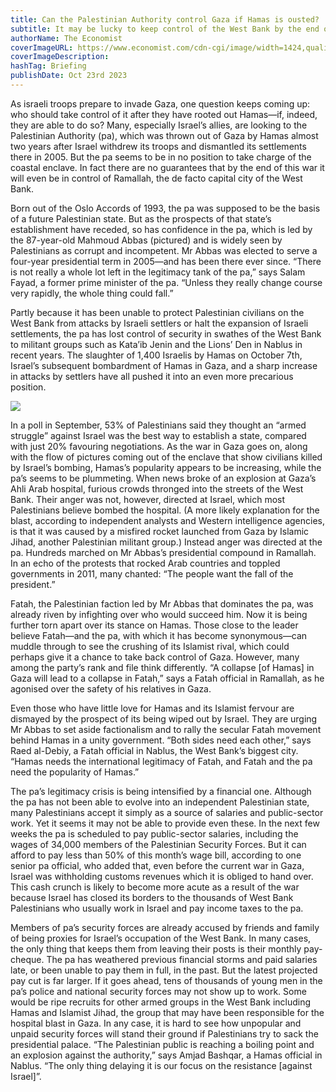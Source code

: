 ```yaml
---
title: Can the Palestinian Authority control Gaza if Hamas is ousted?
subtitle: It may be lucky to keep control of the West Bank by the end of this war
authorName: The Economist
coverImageURL: https://www.economist.com/cdn-cgi/image/width=1424,quality=80,format=auto/content-assets/images/20231028_MAP504.jpg
coverImageDescription:  
hashTag: Briefing
publishDate: Oct 23rd 2023
---
```


As israeli troops prepare to invade Gaza, one question keeps coming up: who should take control of it after they have rooted out Hamas—if, indeed, they are able to do so? Many, especially Israel’s allies, are looking to the Palestinian Authority (pa), which was thrown out of Gaza by Hamas almost two years after Israel withdrew its troops and dismantled its settlements there in 2005. But the pa seems to be in no position to take charge of the coastal enclave. In fact there are no guarantees that by the end of this war it will even be in control of Ramallah, the de facto capital city of the West Bank.

Born out of the Oslo Accords of 1993, the pa was supposed to be the basis of a future Palestinian state. But as the prospects of that state’s establishment have receded, so has confidence in the pa, which is led by the 87-year-old Mahmoud Abbas (pictured) and is widely seen by Palestinians as corrupt and incompetent. Mr Abbas was elected to serve a four-year presidential term in 2005—and has been there ever since. “There is not really a whole lot left in the legitimacy tank of the pa,” says Salam Fayad, a former prime minister of the pa. “Unless they really change course very rapidly, the whole thing could fall.”

Partly because it has been unable to protect Palestinian civilians on the West Bank from  attacks by Israeli settlers or halt the expansion of Israeli settlements, the pa has lost control of security in swathes of the West Bank to militant groups such as Kata’ib Jenin and the Lions’ Den in Nablus in recent years. The slaughter of 1,400 Israelis by Hamas on October 7th, Israel’s subsequent bombardment of Hamas in Gaza, and a sharp increase in attacks by settlers have all pushed it into an even more precarious position.

![](https://www.economist.com/cdn-cgi/image/width=600,quality=80,format=auto/content-assets/images/20231028_EPM937.png)

In a poll in September, 53% of Palestinians said they thought an “armed struggle” against Israel was the best way to establish a state, compared with just 20% favouring negotiations. As the war in Gaza goes on, along with the flow of pictures coming out of the enclave that show civilians killed by Israel’s bombing, Hamas’s popularity appears to be increasing, while the pa’s seems to be plummeting. When news broke of an explosion at Gaza’s Ahli Arab hospital, furious crowds thronged into the streets of the West Bank. Their anger was not, however, directed at Israel, which most Palestinians believe bombed the hospital. (A more likely explanation for the blast, according to independent analysts and Western intelligence agencies, is that it was caused by a misfired rocket launched from Gaza by Islamic Jihad, another Palestinian militant group.) Instead anger was directed at the pa. Hundreds marched on Mr Abbas’s presidential compound in Ramallah. In an echo of the protests that rocked Arab countries and toppled governments in 2011, many chanted: “The people want the fall of the president.”

Fatah, the Palestinian faction led by Mr Abbas that dominates the pa, was already riven by infighting over who would succeed him. Now it is being further torn apart over its stance on Hamas. Those close to the leader believe Fatah—and the pa, with which it has become synonymous—can muddle through to see the crushing of its Islamist rival, which could perhaps give it a chance to take back control of Gaza. However, many among the party’s rank and file think differently. “A collapse [of Hamas] in Gaza will lead to a collapse in Fatah,” says a Fatah official in Ramallah, as he agonised over the safety of his relatives in Gaza.

Even those who have little love for Hamas and its Islamist fervour are dismayed by the prospect of its being wiped out by Israel. They are urging Mr Abbas to set aside factionalism and to rally the secular Fatah movement behind Hamas in a unity government. “Both sides need each other,” says Raed al-Debiy, a Fatah official in Nablus, the West Bank’s biggest city. “Hamas needs the international legitimacy of Fatah, and Fatah and the pa need the popularity of Hamas.”

The pa’s legitimacy crisis is being intensified by a financial one. Although the pa has not been able to evolve into an independent Palestinian state, many Palestinians accept it simply as a source of salaries and public-sector work. Yet it seems it may not be able to provide even these. In the next few weeks the pa is scheduled to pay public-sector salaries, including the wages of 34,000 members of the Palestinian Security Forces. But it can afford to pay less than 50% of this month’s wage bill, according to one senior pa official, who added that, even before the current war in Gaza, Israel was withholding customs revenues which it is obliged to hand over. This cash crunch is likely to become more acute as a result of the war because Israel has closed its borders to the thousands of West Bank Palestinians who usually work in Israel and pay income taxes to the pa.

Members of pa’s security forces are already accused by friends and family of being proxies  for Israel’s occupation of the West Bank. In many cases, the only thing that keeps them from leaving their posts is their monthly pay-cheque. The pa has weathered previous financial storms and paid salaries late, or been unable to pay them in full, in the past. But the latest projected pay cut is far larger. If it goes ahead, tens of thousands of young men in the pa’s police and national security forces may not show up to work. Some would be ripe recruits for other armed groups in the West Bank including Hamas and Islamist Jihad, the group that may have been responsible for the hospital blast in Gaza. In any case, it is hard to see how unpopular and unpaid security forces will stand their ground if Palestinians try to sack the presidential palace. “The Palestinian public is reaching a boiling point and an explosion against the authority,” says Amjad Bashqar, a Hamas official in Nablus. “The only thing delaying it is our focus on the resistance [against Israel]”. 